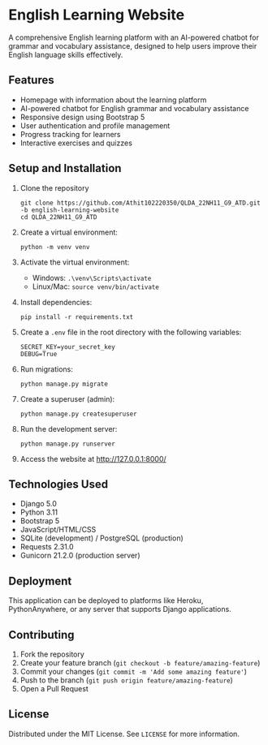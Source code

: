 # English Learning Website

A comprehensive English learning platform with an AI-powered chatbot for grammar and vocabulary assistance, designed to help users improve their English language skills effectively.

## Features

- Homepage with information about the learning platform
- AI-powered chatbot for English grammar and vocabulary assistance
- Responsive design using Bootstrap 5
- User authentication and profile management
- Progress tracking for learners
- Interactive exercises and quizzes

## Setup and Installation

1. Clone the repository
   ```
   git clone https://github.com/Athit102220350/QLDA_22NH11_G9_ATD.git -b english-learning-website
   cd QLDA_22NH11_G9_ATD
   ```

2. Create a virtual environment:
   ```
   python -m venv venv
   ```

3. Activate the virtual environment:
   - Windows: `.\venv\Scripts\activate`
   - Linux/Mac: `source venv/bin/activate`

4. Install dependencies:
   ```
   pip install -r requirements.txt
   ```

5. Create a `.env` file in the root directory with the following variables:
   ```
   SECRET_KEY=your_secret_key
   DEBUG=True
   ```

6. Run migrations:
   ```
   python manage.py migrate
   ```

7. Create a superuser (admin):
   ```
   python manage.py createsuperuser
   ```

8. Run the development server:
   ```
   python manage.py runserver
   ```

9. Access the website at http://127.0.0.1:8000/

## Technologies Used

- Django 5.0
- Python 3.11
- Bootstrap 5
- JavaScript/HTML/CSS
- SQLite (development) / PostgreSQL (production)
- Requests 2.31.0
- Gunicorn 21.2.0 (production server)

## Deployment

This application can be deployed to platforms like Heroku, PythonAnywhere, or any server that supports Django applications.

## Contributing

1. Fork the repository
2. Create your feature branch (`git checkout -b feature/amazing-feature`)
3. Commit your changes (`git commit -m 'Add some amazing feature'`)
4. Push to the branch (`git push origin feature/amazing-feature`)
5. Open a Pull Request

## License

Distributed under the MIT License. See `LICENSE` for more information.




